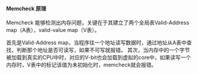 #### Memcheck 原理

Memcheck 能够检测出内存问题，关键在于其建立了两个全局表Valid-Address map（A表），valid-value map（V表）。 

首先是Valid-Address map，当程序往一个地址读写数据时，通过地址从A表中查找，判断那个地址是否可读写，如果不可写就报错。
其次，当内存中的一个字节被加载到真实的CPU中时，对应的V-bit也会加载到虚拟的core中，如果读写一个内存时，V表中的标记该值为未初始化时，memcheck就会报错。
